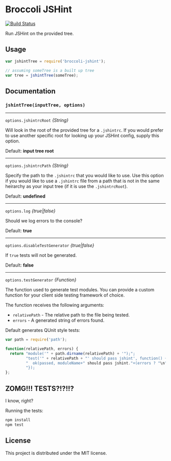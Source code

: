 # Broccoli JSHint

[![Build Status](https://travis-ci.org/rwjblue/broccoli-jshint.svg?branch=master)](https://travis-ci.org/rwjblue/broccoli-jshint)

Run JSHint on the provided tree.

## Usage

```javascript
var jshintTree = require('broccoli-jshint');

// assuming someTree is a built up tree
var tree = jshintTree(someTree);
```

## Documentation

### `jshintTree(inputTree, options)`

---

`options.jshintrcRoot` *{String}*

Will look in the root of the provided tree for a `.jshintrc`. If you would prefer to use another specific root
for looking up your JSHint config, supply this option.

Default: **input tree root**

---

`options.jshintrcPath` *{String}*

Specify the path to the `.jshintrc` that you would like to use. Use this option if you would like to use a `.jshintrc`
file from a path that is not in the same heirarchy as your input tree (if it is use the `.jshintrcRoot`).

Default: **undefined**

---

`options.log` *{true|false}*

Should we log errors to the console?

Default: **true**

---

`options.disableTestGenerator` *{true|false}*

If `true` tests will not be generated.

Default: **false**

---

`options.testGenerator` *{Function}*

The function used to generate test modules. You can provide a custom function for your client side testing framework of choice.

The function receives the following arguments:

* `relativePath` - The relative path to the file being tested.
* `errors` - A generated string of errors found.

Default generates QUnit style tests:

```javascript
var path = require('path');

function(relativePath, errors) {
  return "module('" + path.dirname(relativePath) + '");";
         "test('" + relativePath + "' should pass jshint', function() { " +
         "  ok(passed, moduleName+" should pass jshint."+(errors ? "\n"+errors : '')); " +
         "});
};
```

## ZOMG!!! TESTS?!?!!?

I know, right?

Running the tests:

```javascript
npm install
npm test
```

## License

This project is distributed under the MIT license.

